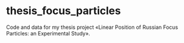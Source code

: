 # thesis_focus_particles
Code and data for my thesis project «Linear Position of Russian Focus Particles: an Experimental Study».
